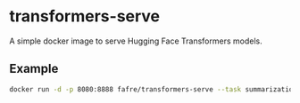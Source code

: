 
# transformers-serve

A simple docker image to serve Hugging Face Transformers models.

## Example

```bash
docker run -d -p 8080:8888 fafre/transformers-serve --task summarization --model t5-small --config t5-small --tokenizer t5-small
```

